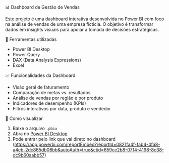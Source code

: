 📊 Dashboard de Gestão de Vendas

Este projeto é uma dashboard interativa desenvolvida no Power BI com foco na análise de vendas de uma empresa fictícia. O objetivo é transformar dados em insights visuais para apoiar a tomada de decisões estratégicas.

🧰 Ferramentas utilizadas

- Power BI Desktop
- Power Query
- DAX (Data Analysis Expressions)
- Excel

📈 Funcionalidades da Dashboard

- Visão geral de faturamento
- Comparação de metas vs. resultados
- Análise de vendas por região e por produto
- Indicadores de desempenho (KPIs)
- Filtros interativos por data, produto e vendedor

🚀 Como visualizar

1. Baixe o arquivo `.pbix`
2. Abra no [Power BI Desktop](https://powerbi.microsoft.com/pt-br/desktop/)
3. Pode entrar pelo link que vai direto no dashboard (https://app.powerbi.com/reportEmbed?reportId=0821fa4f-fab4-4fa8-a4eb-2dc865db08bb&autoAuth=true&ctid=659ce2b8-0714-4198-8c38-dc9b60aabb57)
